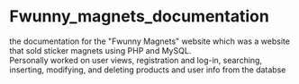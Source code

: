 # Fwunny_magnets_documentation
the documentation for the "Fwunny Magnets" website which was a website that sold sticker magnets using PHP and MySQL.  
Personally worked on user views, registration and log-in, searching, inserting, modifying, and deleting products and user info from the databse
